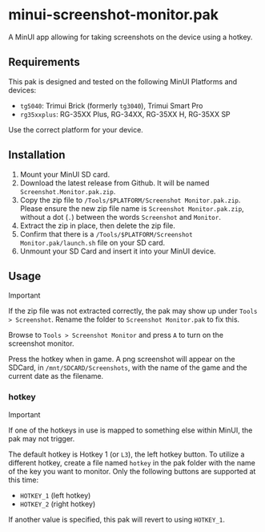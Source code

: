 # minui-screenshot-monitor.pak

A MinUI app allowing for taking screenshots on the device using a hotkey.

## Requirements

This pak is designed and tested on the following MinUI Platforms and devices:

- `tg5040`: Trimui Brick (formerly `tg3040`), Trimui Smart Pro
- `rg35xxplus`: RG-35XX Plus, RG-34XX, RG-35XX H, RG-35XX SP

Use the correct platform for your device.

## Installation

1. Mount your MinUI SD card.
2. Download the latest release from Github. It will be named `Screenshot.Monitor.pak.zip`.
3. Copy the zip file to `/Tools/$PLATFORM/Screenshot Monitor.pak.zip`. Please ensure the new zip file name is `Screenshot Monitor.pak.zip`, without a dot (`.`) between the words `Screenshot` and `Monitor`.
4. Extract the zip in place, then delete the zip file.
5. Confirm that there is a `/Tools/$PLATFORM/Screenshot Monitor.pak/launch.sh` file on your SD card.
6. Unmount your SD Card and insert it into your MinUI device.

## Usage

> [!IMPORTANT]
> If the zip file was not extracted correctly, the pak may show up under `Tools > Screenshot`. Rename the folder to `Screenshot Monitor.pak` to fix this.

Browse to `Tools > Screenshot Monitor` and press `A` to turn on the screenshot monitor.

Press the hotkey when in game. A png screenshot will appear on the SDCard, in `/mnt/SDCARD/Screenshots`, with the name of the game and the current date as the filename.

### hotkey

> [!IMPORTANT]
> If one of the hotkeys in use is mapped to something else within MinUI, the pak may not trigger.

The default hotkey is Hotkey 1 (or `L3`), the left hotkey button. To utilize a different hotkey, create a file named `hotkey` in the pak folder with the name of the key you want to monitor. Only the following buttons are supported at this time:

- `HOTKEY_1` (left hotkey)
- `HOTKEY_2` (right hotkey)

If another value is specified, this pak will revert to using `HOTKEY_1`.
